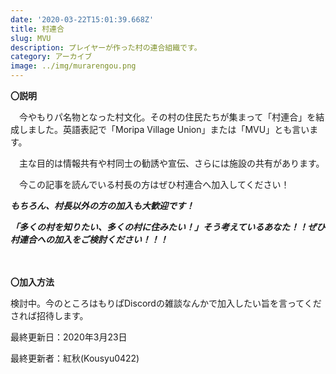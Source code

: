 ```yaml
---
date: '2020-03-22T15:01:39.668Z'
title: 村連合
slug: MVU
description: プレイヤーが作った村の連合組織です。
category: アーカイブ
image: ../img/murarengou.png
---
```

**〇説明**

　今やもりパ名物となった村文化。その村の住民たちが集まって「村連合」を結成しました。英語表記で「Moripa Village Union」または「MVU」とも言います。

　主な目的は情報共有や村同士の勧誘や宣伝、さらには施設の共有があります。

　今この記事を読んでいる村長の方はぜひ村連合へ加入してください！

***もちろん、村長以外の方の加入も大歓迎です！***

***「多くの村を知りたい、多くの村に住みたい！」そう考えているあなた！！ぜひ村連合への加入をご検討ください！！！***

\
\
**〇加入方法**

検討中。今のところはもりぱDiscordの雑談なんかで加入したい旨を言ってくだされば招待します。



最終更新日：2020年3月23日

最終更新者：紅秋(Kousyu0422)
